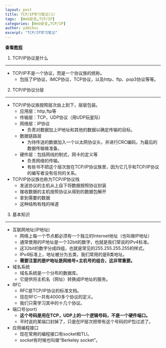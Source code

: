 ```yaml
---
layout: post
title: TCP/IP学习笔记(1)
tags:  [Web安全,TCP/IP]
categories: [Web安全,TCP/IP]
author: yddchsc
excerpt: "TCP/IP学习笔记"
---
```

**查看[教程](http://www.cnblogs.com/fengzanfeng/articles/1339347.html)**  
  
1. TCP/IP协议是什么
---  
+ TCP/IP不是一个协议，而是一个协议族的统称。
	- 包括了IP协议，IMCP协议，TCP协议，以及http、ftp、pop3协议等等。
2. TCP/IP协议分层
---
+ TCP/IP协议族按照层次由上到下，层层包装。
	- 应用层：http,ftp等
	- 传输层：TCP，UDP协议（用UDP玩星际）
	- 网络层：IP协议
		- 负责对数据加上IP地址和其他的数据以确定传输的目标。
	- 数据链路层
		- 为待传送的数据加入一个以太网协议头，并进行CRC编码，为最后的数据传输做准备。
	- 硬件层：包括网线的制式，网卡的定义等
		- 负责网络的传输。
		- 有些书不把这个层次放在TCP/IP协议族里，因为它几乎和TCP/IP协议的编写者没有任何的关系。
+ TCP/IP协议族也称为TCP/IP协议栈
	- 发送协议的主机从上自下将数据按照协议封装
	- 接收数据的主机按照协议从得到的数据包解开
	- 拿到需要的数据
	- 这种结构有栈的味道
3. 基本知识
---
+ 互联网地址(IP地址)
	- 网络上每一个节点都必须有一个独立的Internet地址（也叫做IP地址）
	- 通常使用的IP地址是一个32bit的数字，也就是我们常说的IPv4标准。
	- 这32bit的数字分成四组，也就是常见的255.255.255.255的样式。
	- IPv4标准上，地址被分为五类，我们常用的是B类地址。
	- **需要注意的是IP地址是网络号+主机号的组合，这非常重要。**
+ 域名系统
	- 域名系统是一个分布的数据库。
	- 它提供将主机名（网址）转换成IP地址的服务。
+ RFC
	- RFC是TCP/IP协议的标准文档。
	- 现在RFC一共有4000多个协议的定义。
	- 我们只需学习其中的十几个协议。
+ 端口号(port)
	- **这个号码是用在TCP，UDP上的一个逻辑号码，不是一个硬件端口。**
	- 平时说的某端口封掉了，只是在IP层次把带有这个号码的IP包过滤了。
+ 应用编程接口
	- 现在常用的编程接口有socket和TLI。
	- socket有时候也叫做“Berkeley socket”。
